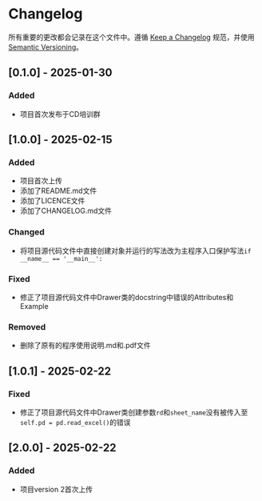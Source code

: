 # Changelog

所有重要的更改都会记录在这个文件中。遵循 [Keep a Changelog](https://keepachangelog.com/en/1.0.0/) 规范，并使用 [Semantic Versioning](https://semver.org/spec/v2.0.0.html)。

## [0.1.0] - 2025-01-30
### Added
- 项目首次发布于CD培训群

## [1.0.0] - 2025-02-15
### Added
- 项目首次上传
- 添加了README.md文件
- 添加了LICENCE文件
- 添加了CHANGELOG.md文件

### Changed
- 将项目源代码文件中直接创建对象并运行的写法改为主程序入口保护写法`if __name__ == '__main__':`

### Fixed
- 修正了项目源代码文件中Drawer类的docstring中错误的Attributes和Example

### Removed
- 删除了原有的程序使用说明.md和.pdf文件

## [1.0.1] - 2025-02-22
### Fixed
- 修正了项目源代码文件中Drawer类创建参数`rd`和`sheet_name`没有被传入至`self.pd = pd.read_excel()`的错误

## [2.0.0] - 2025-02-22
### Added
- 项目version 2首次上传

